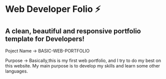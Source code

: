 # Web Developer Folio ⚡️
## A clean, beautiful and responsive portfolio template for Developers!


<i class="fa-solid fa-browser" style="color: #3a537e;"></i>
<p align="left"> Poject Name -> BASIC-WEB-PORTFOLIO </p>

<i class="fa-solid fa-star" style="color: #f2c626;"></i>
<P align="left">Purpose -> Basically,this is my first web portfolio, and I try to do my best on this website. My main purpose is to develop my skills and learn some other languages.</P>
 

